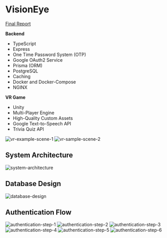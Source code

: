 # VisionEye
[Final Report](https://drive.google.com/file/d/1slAmzGeM4Ewwps_KqCsZIZ8dndDbcSp4/view?usp=sharing)

**Backend**
  - TypeScript
  - Express
  - One Time Password System (OTP)
  - Google OAuth2 Service
  - Prisma (ORM)
  - PostgreSQL
  - Caching
  - Docker and Docker-Compose
  - NGINX

**VR Game**
  - Unity
  - Multi-Player Engine
  - High-Quality Custom Assets
  - Google Text-to-Speech API
  - Trivia Quiz API

![vr-example-scene-1](https://github.com/aeboyaci/VisionEye/assets/53049910/03094ff9-6474-4e50-942b-04e2dce0c073)
![vr-sample-scene-2](https://github.com/aeboyaci/VisionEye/assets/53049910/5265b6b8-b72e-4996-9e65-46d5cbeab979)

## System Architecture
![system-architecture](https://github.com/aeboyaci/VisionEye/assets/53049910/5b3a156a-ac1c-40e4-a695-198633d5d511)

## Database Design
![database-design](https://github.com/aeboyaci/VisionEye/assets/53049910/1cea4486-f152-432d-a064-c8a8d721f2ca)

## Authentication Flow
![authentication-step-1](https://github.com/aeboyaci/VisionEye/assets/53049910/c788a912-4c78-43c7-9e67-cecd76f955b7)
![authentication-step-2](https://github.com/aeboyaci/VisionEye/assets/53049910/0a6dcca9-fc6f-4a59-a113-db612c18dc34)
![authentication-step-3](https://github.com/aeboyaci/VisionEye/assets/53049910/1f6a3af7-3a8a-43cf-a844-f956a825da3f)
![authentication-step-4](https://github.com/aeboyaci/VisionEye/assets/53049910/8a5bf740-b73c-403a-93e4-41975bc2fced)
![authentication-step-5](https://github.com/aeboyaci/VisionEye/assets/53049910/42e12a7e-2af9-46f1-8878-e77ba47c4270)
![authentication-step-6](https://github.com/aeboyaci/VisionEye/assets/53049910/d8e49a28-c4b7-423e-a214-740e8faf7483)
